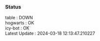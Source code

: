 ### Status


table : DOWN  
hogwarts : OK  
icy-bot : OK  
Latest Update : 2024-03-18 12:13:47.210227
